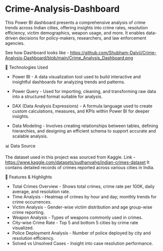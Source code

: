 # Crime-Analysis-Dashboard
This Power BI dashboard presents a comprehensive analysis of crime trends across Indian cities, offering insights into crime rates, resolution efficiency, victim demographics, weapon usage, and more. It enables data-driven decisions for policy-makers, researchers, and law enforcement agencies.

See how Dashboard looks like - https://github.com/Shubham-Dalvii/Crime-Analysis-Dashboard/blob/main/Crime_Analysis_Dashboard.png

🧰 Technologies Used

- Power BI - 
A data visualization tool used to build interactive and insightful dashboards for analyzing trends and patterns.

- Power Query - 
Used for importing, cleaning, and transforming raw data into a structured format suitable for analysis.

- DAX (Data Analysis Expressions) - 
A formula language used to create custom calculations, measures, and KPIs within Power BI for deeper insights.

- Data Modeling - 
Involves creating relationships between tables, defining hierarchies, and designing an efficient schema to support accurate and scalable analysis.

📊 Data Source 

The dataset used in this project was sourced from Kaggle. Link - https://www.kaggle.com/datasets/sudhanvahg/indian-crimes-dataset
It contains detailed records of crimes reported across various cities in India.

🌟 Features & Highlights 

- Total Crimes Overview - Shows total crimes, crime rate per 100K, daily average, and resolution rate.
- Time Analysis - Heatmap of crimes by hour and day; monthly trends for crime occurrences.
- Victim Analysis - Gender-wise victim distribution and age group-wise crime reporting.
- Weapon Analysis - Types of weapons commonly used in crimes.
- City-wise Crime Rate - Top 5 and bottom 5 cities by crime rate visualized.
- Police Deployment Analysis - Number of police deployed by city and resolution efficiency.
- Solved vs Unsolved Cases - Insight into case resolution performance.
